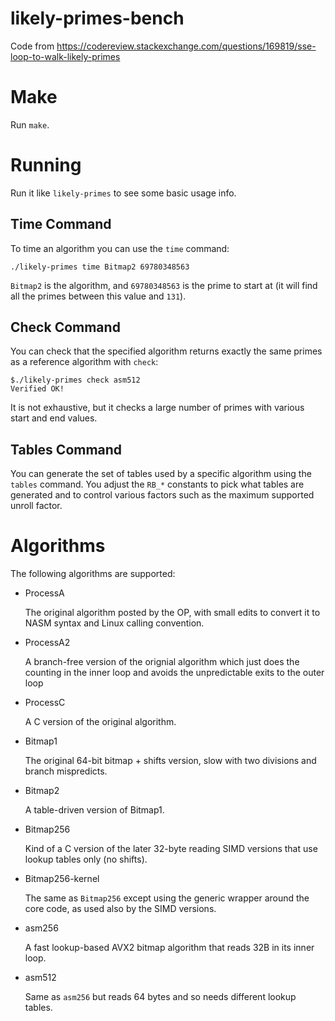 # likely-primes-bench
Code from https://codereview.stackexchange.com/questions/169819/sse-loop-to-walk-likely-primes

# Make

Run `make`.

# Running 
Run it like `likely-primes` to see some basic usage info.

## Time Command
To time an algorithm you can use the `time` command:

    ./likely-primes time Bitmap2 69780348563
    
`Bitmap2` is the algorithm, and `69780348563` is the prime to start at (it will find all the primes between this value and `131`).

## Check Command

You can check that the specified algorithm returns exactly the same primes as a reference algorithm with `check`:

```
$./likely-primes check asm512
Verified OK!
```

It is not exhaustive, but it checks a large number of primes with various start and end values.

## Tables Command

You can generate the set of tables used by a specific algorithm using the `tables` command. You adjust the `RB_*` constants to pick what tables are generated and to control various factors such as the maximum supported unroll factor. 

# Algorithms

The following algorithms are supported:

 - ProcessA
 
   The original algorithm posted by the OP, with small edits to convert it to NASM syntax and Linux calling convention.
 - ProcessA2
 
   A branch-free version of the orignial algorithm which just does the counting in the inner loop and avoids the unpredictable exits to the outer loop
 - ProcessC
  
   A C version of the original algorithm.
 - Bitmap1
  
   The original 64-bit bitmap + shifts version, slow with two divisions and branch mispredicts.
 - Bitmap2
  
   A table-driven version of Bitmap1.
 - Bitmap256
  
   Kind of a C version of the later 32-byte reading SIMD versions that use lookup tables only (no shifts). 
 - Bitmap256-kernel
  
   The same as `Bitmap256` except using the generic wrapper around the core code, as used also by the SIMD versions.
 - asm256
  
   A fast lookup-based AVX2 bitmap algorithm that reads 32B in its inner loop.
 - asm512
  
   Same as `asm256` but reads 64 bytes and so needs different lookup tables.
    
